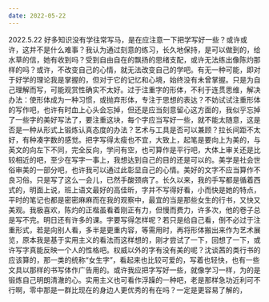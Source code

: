 ```yaml
---
date: 2022-05-22
---
```


2022.5.22
好多知识没有学往常写马，是在应注意一下把学写好一些？或许或许，这并不是什么难事？我认为通过刻意的练习，长久地保持，是可以做到的，给水草的信，她有收到吗？受到自由自在的飘扬的思绪支配，或许无法练出像陈灼那样的吗？或许，不改变自己的心情，就无法改变自己的学吧。有无一种可能，即对于好学的理论我是掌握的，但对于它的记忆和心境，始终没有未曾掌握。只是为自己理解而写，可能观赏性确实不太好。过于注重字的形体，不利于连贯思维，解决办法：使形体成为一种习惯，或抛弃形体，专注于思想的表达？不妨试试注重形体的写作吧，也许有时血上心头会忘掉，但还是应当刻意留心这方面的，我似乎忘掉了一些字的美好写法了，要注重这块，每个字应当写好一些，就不能太随意，这是否是一种从形式上锻炼认真态度的办法？艺术与工具是否可以兼顾？拉长间距不太好，有种凑字数的感觉。把字写得太瘦也不宜，大致上，起笔是要向上为美的，与英文的向左下不同，完全反向，学问有空，也可算作是平行吧，大体上审关还是比较相近的吧，至少在写字一事上，我想达到自己的目的还是可以的。美学是社会世俗审美的一部分吧，也许我可以通过此彰显自己的心情。美好的文字不应当算作不良习俗。只是写了这么一会儿，已然手酸颈病了。长久以来，我的手写都是循着西式的，明面上说，班上语文最好的高佳昕，字并不写得好看，小而快是她的特点，平时的笔记也都是密密麻麻而在我的观察中，最宜的当是那些女生的行书，又快又美观。我极喜欢，陈灼的正楷虽看着刚正有力，但慢而费力，许多次，他的卷子总是写不完。明日还有许多的课。字要写得怎样呢？若只是给自己看，倒不必过于注重形式，若是向别人看，多半是更重内容，等需用时，再将形体搬出来作为艺术展览，原本我是基于实用主义的看法而这样想的，刚才尝试了一下，回想了一下，或许写字真能反映一个人的性格吧。权威以外的字有没有美的呢？沈谈茜的类行书的应该算的，那一类的统称“女生字”，看起来也比较可爱的，写着也轻快，也有一些文具以那样的书写体作广告用的。或许我应把字写好一些，就像学习一样，为的是锻炼自己明朗清澈的心。实用主义也可看作浮躁的一种吧，老是那样急功近利可不行啊，零中那是一群比现在的身边人更优秀的有在吗？一定是更容易了解的，
